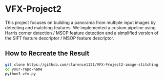 # VFX-Project2
This project focuses on building a panorama from multiple input images by detecting and matching features. We implemented a custom pipeline using Harris corner detection / MSOP feature detection and a simplified version of the SIFT feature descriptor / MSOP feature descriptor. 

## How to Recreate the Result

```bash
git clone https://github.com/clarence1121/VFX-Project2-image-stitching.git
cd your-repo-name
python3 vfx.py
